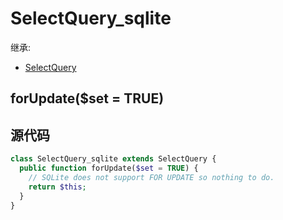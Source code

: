 # SelectQuery_sqlite

继承:
- [SelectQuery](../SelectQuery)


## forUpdate($set = TRUE)



## 源代码
```php
class SelectQuery_sqlite extends SelectQuery {
  public function forUpdate($set = TRUE) {
    // SQLite does not support FOR UPDATE so nothing to do.
    return $this;
  }
}
```
